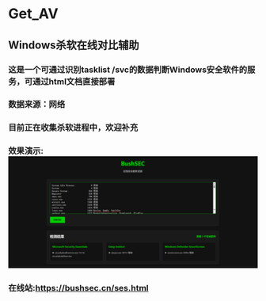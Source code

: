 # Get_AV
## Windows杀软在线对比辅助
### 这是一个可通过识别tasklist /svc的数据判断Windows安全软件的服务，可通过html文档直接部署
### 数据来源：网络
### 目前正在收集杀软进程中，欢迎补充
### 效果演示:![av](https://raw.githubusercontent.com/BushANQ/Get_AV/master/1.png)
### 在线站:https://bushsec.cn/ses.html

